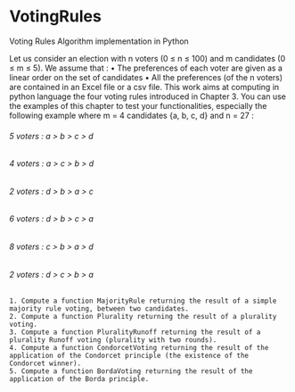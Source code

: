 # VotingRules
Voting Rules Algorithm implementation in Python

Let us consider an election with n voters (0 ≤ n ≤ 100) and m candidates (0 ≤ m ≤ 5). We assume that :
• The preferences of each voter are given as a linear order on the set of candidates
• All the preferences (of the n voters) are contained in an Excel file or a csv file.
This work aims at computing in python language the four voting rules introduced in Chapter 3. You can use the examples of this
chapter to test your functionalities, especially the following example where m = 4 candidates {a, b, c, d} and n = 27 :

###### 5 voters : a > b > c > d
###### 4 voters : a > c > b > d
###### 2 voters : d > b > a > c
###### 6 voters : d > b > c > a
###### 8 voters : c > b > a > d
###### 2 voters : d > c > b > a
```
1. Compute a function MajorityRule returning the result of a simple majority rule voting, between two candidates.
2. Compute a function Plurality returning the result of a plurality voting.
3. Compute a function PluralityRunoff returning the result of a plurality Runoff voting (plurality with two rounds).
4. Compute a function CondorcetVoting returning the result of the application of the Condorcet principle (the existence of the
Condorcet winner).
5. Compute a function BordaVoting returning the result of the application of the Borda principle.
```
